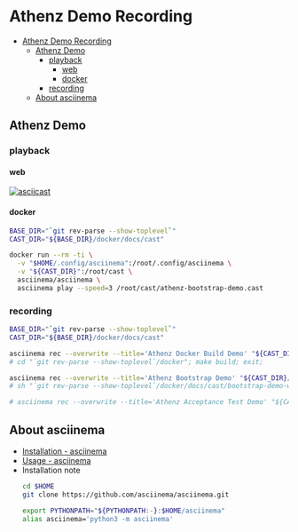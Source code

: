 
<a id="markdown-athenz-demo-recording" name="athenz-demo-recording"></a>
# Athenz Demo Recording

<!-- TOC -->

- [Athenz Demo Recording](#athenz-demo-recording)
    - [Athenz Demo](#athenz-demo)
        - [playback](#playback)
            - [web](#web)
            - [docker](#docker)
        - [recording](#recording)
    - [About asciinema](#about-asciinema)

<!-- /TOC -->

<a id="markdown-athenz-demo" name="athenz-demo"></a>
## Athenz Demo

<a id="markdown-playback" name="playback"></a>
### playback

<a id="markdown-web" name="web"></a>
#### web
[![asciicast](https://asciinema.org/a/D1F3SV50yp4v6IEbw7zRtHu2G.svg)](https://asciinema.org/a/D1F3SV50yp4v6IEbw7zRtHu2G)

<a id="markdown-docker" name="docker"></a>
#### docker

```bash
BASE_DIR="`git rev-parse --show-toplevel`"
CAST_DIR="${BASE_DIR}/docker/docs/cast"

docker run --rm -ti \
  -v "$HOME/.config/asciinema":/root/.config/asciinema \
  -v "${CAST_DIR}":/root/cast \
  asciinema/asciinema \
  asciinema play --speed=3 /root/cast/athenz-bootstrap-demo.cast
```

<a id="markdown-recording" name="recording"></a>
### recording

```bash
BASE_DIR="`git rev-parse --show-toplevel`"
CAST_DIR="${BASE_DIR}/docker/docs/cast"

asciinema rec --overwrite --title='Athenz Docker Build Demo' "${CAST_DIR}/athenz-docker-build-demo.cast"
# cd "`git rev-parse --show-toplevel`/docker"; make build; exit;

asciinema rec --overwrite --title='Athenz Bootstrap Demo' "${CAST_DIR}/athenz-bootstrap-demo.cast"
# sh "`git rev-parse --show-toplevel`/docker/docs/cast/bootstrap-demo-welcome-script.sh"

# asciinema rec --overwrite --title='Athenz Acceptance Test Demo' "${CAST_DIR}/athenz-acceptance-test-demo.cast"
```

<a id="markdown-about-asciinema" name="about-asciinema"></a>
## About asciinema
- [Installation - asciinema](https://asciinema.org/docs/installation)
- [Usage - asciinema](https://asciinema.org/docs/usage)
- Installation note
    ```bash
    cd $HOME
    git clone https://github.com/asciinema/asciinema.git
    ```
    ```bash
    export PYTHONPATH="${PYTHONPATH:-}:$HOME/asciinema"
    alias asciinema='python3 -m asciinema'
    ```
